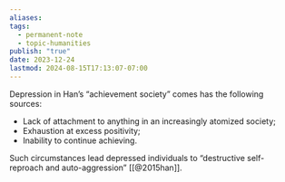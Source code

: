 ```yaml
---
aliases: 
tags:
  - permanent-note
  - topic-humanities
publish: "true"
date: 2023-12-24
lastmod: 2024-08-15T17:13:07-07:00
---
```

Depression in Han’s “achievement society” comes has the following sources:
- Lack of attachment to anything in an increasingly atomized society;
- Exhaustion at excess positivity;
- Inability to continue achieving.

Such circumstances lead depressed individuals to “destructive self-reproach and auto-aggression” [[@2015han]].